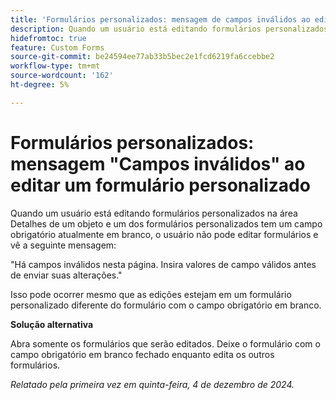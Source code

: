 ```yaml
---
title: 'Formulários personalizados: mensagem de campos inválidos ao editar um formulário personalizado'
description: Quando um usuário está editando formulários personalizados na área Detalhes de um objeto e um dos formulários personalizados tem um campo obrigatório atualmente em branco, o usuário não pode editar formulários e vê uma mensagem. Uma solução alternativa está disponível.
hidefromtoc: true
feature: Custom Forms
source-git-commit: be24594ee77ab33b5bec2e1fcd6219fa6ccebbe2
workflow-type: tm+mt
source-wordcount: '162'
ht-degree: 5%

---
```



# Formulários personalizados: mensagem &quot;Campos inválidos&quot; ao editar um formulário personalizado

Quando um usuário está editando formulários personalizados na área Detalhes de um objeto e um dos formulários personalizados tem um campo obrigatório atualmente em branco, o usuário não pode editar formulários e vê a seguinte mensagem:

&quot;Há campos inválidos nesta página. Insira valores de campo válidos antes de enviar suas alterações.&quot;

Isso pode ocorrer mesmo que as edições estejam em um formulário personalizado diferente do formulário com o campo obrigatório em branco.

**Solução alternativa**

Abra somente os formulários que serão editados. Deixe o formulário com o campo obrigatório em branco fechado enquanto edita os outros formulários.

_Relatado pela primeira vez em quinta-feira, 4 de dezembro de 2024._

